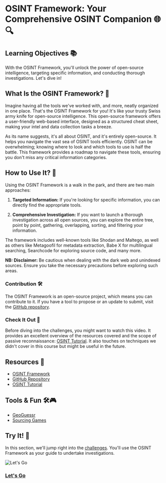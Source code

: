 # OSINT Framework: Your Comprehensive OSINT Companion 🌐🔍


## Learning Objectives 📚

With the OSINT Framework, you'll unlock the power of open-source intelligence, targeting specific information, and conducting thorough investigations. Let's dive in!

## What Is the OSINT Framework? 🤔

Imagine having all the tools we've worked with, and more, neatly organized in one place. That's the OSINT Framework for you! It's like your trusty Swiss army knife for open-source intelligence. This open-source framework offers a user-friendly web-based interface, designed as a structured cheat sheet, making your intel and data collection tasks a breeze.

As its name suggests, it's all about OSINT, and it's entirely open-source. It helps you navigate the vast sea of OSINT tools efficiently. OSINT can be overwhelming; knowing where to look and which tools to use is half the battle. This framework provides a roadmap to navigate these tools, ensuring you don't miss any critical information categories.

## How to Use It? 🧰

Using the OSINT Framework is a walk in the park, and there are two main approaches:

1. **Targeted Information:** If you're looking for specific information, you can directly find the appropriate tools.

2. **Comprehensive Investigation:** If you want to launch a thorough investigation across all open sources, you can explore the entire tree, point by point, gathering, overlapping, sorting, and filtering your information.

The framework includes well-known tools like Shodan and Maltego, as well as others like Metagoofil for metadata extraction, Babe X for multilingual searching, Searchcode for exploring source code, and many more.

**NB: Disclaimer:** Be cautious when dealing with the dark web and unindexed sources. Ensure you take the necessary precautions before exploring such areas.

### Contribution 🛠️

The OSINT Framework is an open-source project, which means you can contribute to it. If you have a tool to propose or an update to submit, visit the [GitHub repository](https://github.com/lockfale/osint-framework).

### Check It Out 👀

Before diving into the challenges, you might want to watch this video. It provides an excellent overview of the resources covered and the scope of passive reconnaissance: [OSINT Tutorial](https://youtu.be/qwA6MmbeGNo). It also touches on techniques we didn't cover in this course but might be useful in the future.

## Resources 📖

- [OSINT Framework](https://osintframework.com/)
- [GitHub Repository](https://github.com/lockfale/osint-framework)
- [OSINT Tutorial](https://youtu.be/qwA6MmbeGNo)

## Tools & Fun 🛠️🎮

- [GeoGuessr](https://www.geoguessr.com/)
- [Sourcing Games](https://sourcing.games/)

## Try It! 🚀

In this section, we'll jump right into the [challenges](./challenges/readme.md). You'll use the OSINT Framework as your guide to undertake investigations.

![Let's Go](https://media.giphy.com/media/U7isUDZ6VPWJW/giphy.gif)

### [Let's Go](./challenges/readme.md)